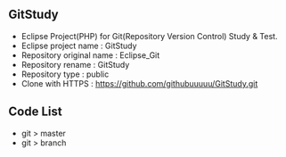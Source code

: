 ## GitStudy
* Eclipse Project(PHP) for Git(Repository Version Control) Study & Test.
* Eclipse project name 		: GitStudy		
* Repository original name 	: Eclipse_Git
* Repository rename	: GitStudy
* Repository type 	: public
* Clone with HTTPS 	: https://github.com/githubuuuuu/GitStudy.git

## Code List
* git > master
* git > branch